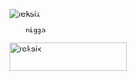 <p align="left"> <img src="https://komarev.com/ghpvc/?username=reksix&label=Profile%20views&color=0e75b6&style=flat" alt="reksix" /> </p>

```cpp
    nigga
```
<p><a href="https://www.buymeacoffee.com/reksix"> <img align="left" src="https://cdn.buymeacoffee.com/buttons/v2/default-yellow.png" height="50" width="210" alt="reksix" /></a></p><br><br>
<br>
